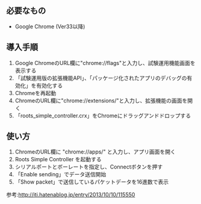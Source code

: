 ## 必要なもの
 * Google Chrome (Ver33以降)

## 導入手順
1. Google ChromeのURL欄に"chrome://flags"と入力し、試験運用機能画面を表示する
2. 「試験運用版の拡張機能API」、「パッケージ化されたアプリのデバッグの有効化」を有効化する
3. Chromeを再起動
4. ChromeのURL欄に"chrome://extensions/"と入力し、拡張機能の画面を開く
5. 「roots_simple_controller.crx」をChromeにドラッグアンドドロップする

## 使い方
1. ChromeのURL欄に "chrome://apps/" と入力し、アプリ画面を開く
2. Roots Simple Controller を起動する
3. シリアルポートとボーレートを指定し、Connectボタンを押す
4. 「Enable sending」でデータ送信開始
5. 「Show packet」で送信しているパケットデータを16進数で表示


参考:http://iti.hatenablog.jp/entry/2013/10/10/115550
